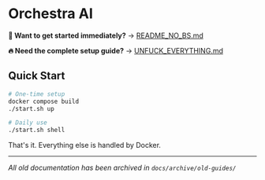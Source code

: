 <!-- ACCESS TEST: Inserted by automated system access verification. -->
# Orchestra AI

**🚀 Want to get started immediately?** → [README_NO_BS.md](README_NO_BS.md)

**🔥 Need the complete setup guide?** → [UNFUCK_EVERYTHING.md](UNFUCK_EVERYTHING.md)

## Quick Start

   ```bash
# One-time setup
docker compose build
./start.sh up

# Daily use
./start.sh shell
```

That's it. Everything else is handled by Docker.

---

*All old documentation has been archived in `docs/archive/old-guides/`* 